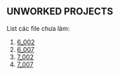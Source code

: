 ## UNWORKED PROJECTS

List các file chưa làm:

1.	[6_002](../Problem_006/6_002.cpp)
2.	[6_007](../Problem_006/6_007.cpp)
3.	[7_002](../Problem_007/7_002.cpp)
4.	[7_007](../Problem_007/7_007.cpp)
